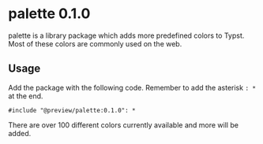 # palette 0.1.0

palette is a library package which adds more predefined colors to Typst. Most of these colors are commonly used on the web.

## Usage

Add the package with the following code. Remember to add the asterisk `: *` at the end.

``` typ
#include "@preview/palette:0.1.0": *
```

There are over 100 different colors currently available and more will be added.
